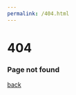```yaml
---
permalink: /404.html
---
```


<div id="arbackground"></div>
<div class="artop">
  <h1>404</h1>
  <h3>Page not found</h3>
</div>
<div class="arcontainer">
  <div class="ghost-copy">
    <div class="one"></div>
    <div class="two"></div>
    <div class="three"></div>
    <div class="four"></div>
  </div>
  <div class="ghost">
    <div class="face">
      <div class="eye"></div>
      <div class="eye-right"></div>
      <div class="mouth"></div>
    </div>
  </div>
  <div class="arshadow"></div>
</div>

[back](./)
